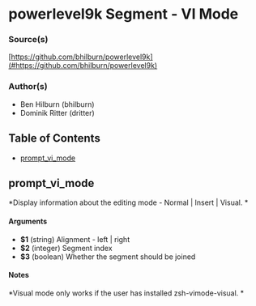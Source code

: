 # powerlevel9k Segment - VI Mode


### Source(s)

[https://github.com/bhilburn/powerlevel9k](#https://github.com/bhilburn/powerlevel9k)


### Author(s)

- Ben Hilburn (bhilburn)
- Dominik Ritter (dritter)


## Table of Contents

- [prompt_vi_mode](#prompt_vi_mode)

## prompt_vi_mode
*Display information about the editing mode - Normal | Insert | Visual. *

#### Arguments

- **$1** (string) Alignment - left | right
- **$2** (integer) Segment index
- **$3** (boolean) Whether the segment should be joined


#### Notes

*Visual mode only works if the user has installed zsh-vimode-visual. *

